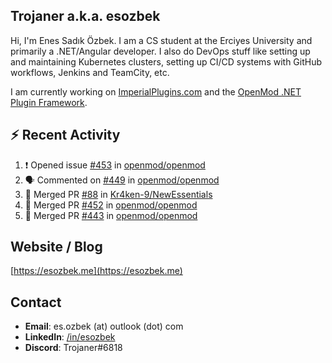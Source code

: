 ##  Trojaner a.k.a. esozbek
Hi, I'm Enes Sadık Özbek. I am a CS student at the Erciyes University and primarily a .NET/Angular developer. I also do DevOps stuff like setting up and maintaining Kubernetes clusters, setting up CI/CD systems with GitHub workflows, Jenkins and TeamCity, etc.

I am currently working on [ImperialPlugins.com](https://imperialplugins.com) and the [OpenMod .NET Plugin Framework](https://github.com/openmod/openmod). 

## :zap: Recent Activity

<!--START_SECTION:activity-->
1. ❗️ Opened issue [#453](https://github.com/openmod/openmod/issues/453) in [openmod/openmod](https://github.com/openmod/openmod)
2. 🗣 Commented on [#449](https://github.com/openmod/openmod/issues/449) in [openmod/openmod](https://github.com/openmod/openmod)
3. 🎉 Merged PR [#88](https://github.com/Kr4ken-9/NewEssentials/pull/88) in [Kr4ken-9/NewEssentials](https://github.com/Kr4ken-9/NewEssentials)
4. 🎉 Merged PR [#452](https://github.com/openmod/openmod/pull/452) in [openmod/openmod](https://github.com/openmod/openmod)
5. 🎉 Merged PR [#443](https://github.com/openmod/openmod/pull/443) in [openmod/openmod](https://github.com/openmod/openmod)
<!--END_SECTION:activity-->

## Website / Blog
[https://esozbek.me](https://esozbek.me)

## Contact
- **Email**: es.ozbek (at) outlook (dot) com
- **LinkedIn**: [/in/esozbek](https://linkedin.com/in/esozbek)
- **Discord**: Trojaner#6818
